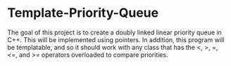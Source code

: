 # Template-Priority-Queue
The goal of this project is to create a doubly linked linear priority queue in C++. This will be implemented using pointers. In addition, this program will be templatable, and so it should work with any class that has the <, >, =, <=, and >= operators overloaded to compare priorities. 

